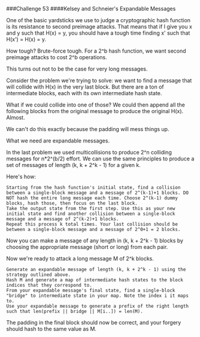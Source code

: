 ###Challenge 53
####Kelsey and Schneier's Expandable Messages

One of the basic yardsticks we use to judge a cryptographic hash function is its resistance to second preimage attacks. That means that if I give you x and y such that H(x) = y, you should have a tough time finding x' such that H(x') = H(x) = y.

How tough? Brute-force tough. For a 2^b hash function, we want second preimage attacks to cost 2^b operations.

This turns out not to be the case for very long messages.

Consider the problem we're trying to solve: we want to find a message that will collide with H(x) in the very last block. But there are a ton of intermediate blocks, each with its own intermediate hash state.

What if we could collide into one of those? We could then append all the following blocks from the original message to produce the original H(x). Almost.

We can't do this exactly because the padding will mess things up.

What we need are expandable messages.

In the last problem we used multicollisions to produce 2^n colliding messages for n*2^(b/2) effort. We can use the same principles to produce a set of messages of length (k, k + 2^k - 1) for a given k.

Here's how:

    Starting from the hash function's initial state, find a collision between a single-block message and a message of 2^(k-1)+1 blocks. DO NOT hash the entire long message each time. Choose 2^(k-1) dummy blocks, hash those, then focus on the last block.
    Take the output state from the first step. Use this as your new initial state and find another collision between a single-block message and a message of 2^(k-2)+1 blocks.
    Repeat this process k total times. Your last collision should be between a single-block message and a message of 2^0+1 = 2 blocks.

Now you can make a message of any length in (k, k + 2^k - 1) blocks by choosing the appropriate message (short or long) from each pair.

Now we're ready to attack a long message M of 2^k blocks.

    Generate an expandable message of length (k, k + 2^k - 1) using the strategy outlined above.
    Hash M and generate a map of intermediate hash states to the block indices that they correspond to.
    From your expandable message's final state, find a single-block "bridge" to intermediate state in your map. Note the index i it maps to.
    Use your expandable message to generate a prefix of the right length such that len(prefix || bridge || M[i..]) = len(M).

The padding in the final block should now be correct, and your forgery should hash to the same value as M.
